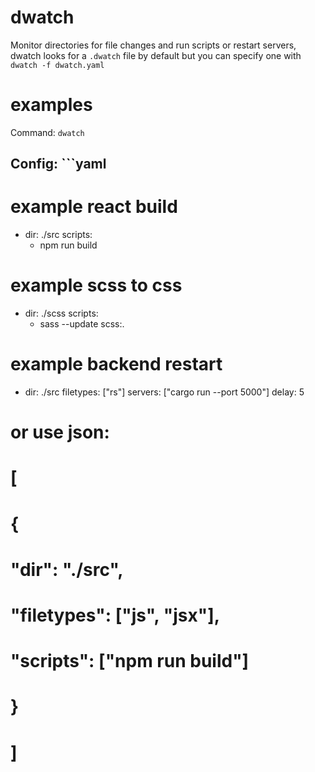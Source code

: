 # dwatch
Monitor directories for file changes and run scripts or restart servers, 
dwatch looks for a `.dwatch` file by default but you can specify one with `dwatch -f dwatch.yaml`

# examples
Command: ```dwatch```  

Config: ```yaml
---
# example react build
- dir: ./src
  scripts:
    - npm run build

# example scss to css
- dir: ./scss
  scripts:
    - sass --update scss:.

# example backend restart
- dir: ./src
  filetypes: ["rs"]
  servers: ["cargo run --port 5000"]
  delay: 5

# or use json:
# [
#   {
#     "dir": "./src",
#     "filetypes": ["js", "jsx"],
#     "scripts": ["npm run build"]
#   }
# ]
```